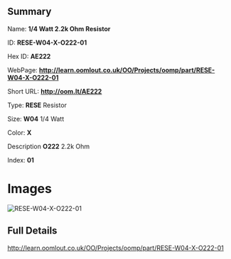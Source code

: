 

## Summary
 
Name: __1/4 Watt 2.2k Ohm Resistor__

ID: __RESE-W04-X-O222-01__

Hex ID: __AE222__

WebPage: __http://learn.oomlout.co.uk/OO/Projects/oomp/part/RESE-W04-X-O222-01__

Short URL: __http://oom.lt/AE222__


Type: __RESE__ Resistor 

Size: __W04__ 1/4 Watt 

Color: __X__  

Description __O222__ 2.2k Ohm 

Index: __01__


# Images
![RESE-W04-X-O222-01](http://oomlout.com/oomp-gen/parts/RESE-W04-X-O222-01/RESE-W04-X-O222-01_420.jpg)



## Full Details

 http://learn.oomlout.co.uk/OO/Projects/oomp/part/RESE-W04-X-O222-01














